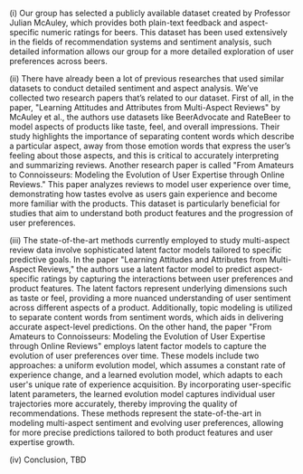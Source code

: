 
(i) Our group has selected a publicly available dataset created by Professor Julian McAuley, which  provides both plain-text feedback and aspect-specific numeric ratings for beers. This dataset has been used extensively in the fields of recommendation systems and sentiment analysis, such detailed information allows our group for a more detailed exploration of user preferences across beers.

(ii) There have already been a lot of previous researches that used similar datasets to conduct detailed sentiment and aspect analysis. We’ve collected two research papers that’s related to our dataset. First of all, in the paper, "Learning Attitudes and Attributes from Multi-Aspect Reviews" by McAuley et al., the authors use datasets like BeerAdvocate and RateBeer to model aspects of products like taste, feel, and overall impressions. Their study highlights the importance of separating content words which describe a particular aspect, away from those emotion words that express the user’s feeling about those aspects, and this is critical to accurately interpreting and summarizing reviews. Another research paper is called "From Amateurs to Connoisseurs: Modeling the Evolution of User Expertise through Online Reviews." This paper analyzes reviews to model user experience over time, demonstrating how tastes evolve as users gain experience and become more familiar with the products. This dataset is particularly beneficial for studies that aim to understand both product features and the progression of user preferences.

(iii) The state-of-the-art methods currently employed to study multi-aspect review data involve sophisticated latent factor models tailored to specific predictive goals. In the paper "Learning Attitudes and Attributes from Multi-Aspect Reviews," the authors use a latent factor model to predict aspect-specific ratings by capturing the interactions between user preferences and product features. The latent factors represent underlying dimensions such as taste or feel, providing a more nuanced understanding of user sentiment across different aspects of a product. Additionally, topic modeling is utilized to separate content words from sentiment words, which aids in delivering accurate aspect-level predictions. On the other hand, the paper "From Amateurs to Connoisseurs: Modeling the Evolution of User Expertise through Online Reviews" employs latent factor models to capture the evolution of user preferences over time. These models include two approaches: a uniform evolution model, which assumes a constant rate of experience change, and a learned evolution model, which adapts to each user's unique rate of experience acquisition. By incorporating user-specific latent parameters, the learned evolution model captures individual user trajectories more accurately, thereby improving the quality of recommendations. These methods represent the state-of-the-art in modeling multi-aspect sentiment and evolving user preferences, allowing for more precise predictions tailored to both product features and user expertise growth.

(iv) Conclusion, TBD